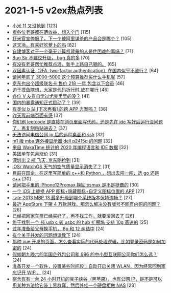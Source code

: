 # 2021-1-5 v2ex热点列表

+ [小米 11 又没抢到](https://www.v2ex.com/t/741748#reply123) [123]
+ [看各位老哥都在晒收益，想入个门](https://www.v2ex.com/t/741730#reply115) [115]
+ [虾米官宣停服了，下一个被阿里谋杀的产品会是哪个？](https://www.v2ex.com/t/741800#reply105) [105]
+ [这天冷，有喜好吃萝卜的吗](https://www.v2ex.com/t/741716#reply82) [82]
+ [自建博客对于一个毫无计算机背景的人是件困难的事吗？](https://www.v2ex.com/t/741822#reply71) [71]
+ [Bug Sir 不建议升级， bug 真的多](https://www.v2ex.com/t/741758#reply70) [70]
+ [有没有老哥帮忙推荐点酒，新手上路自己喝的。](https://www.v2ex.com/t/741904#reply65) [65]
+ [双因素认证（2FA, two-factor authentication）在国内似乎不流行？](https://www.v2ex.com/t/741741#reply64) [64]
+ [请问年底了 3000-5000 这个预算推荐买什么手机呢](https://www.v2ex.com/t/741901#reply57) [57]
+ [京东也出个超级联名卡 售价 218 一年 包含以下会员](https://www.v2ex.com/t/741776#reply46) [46]
+ [迫于摸鱼瞎想，大家是代码折行时.放在哪行](https://www.v2ex.com/t/741838#reply46) [46]
+ [各位 V 友有自学过尤克里里的没？](https://www.v2ex.com/t/741893#reply41) [41]
+ [国内的暴露通知正式启动了？](https://www.v2ex.com/t/741724#reply39) [39]
+ [有类似 b 站 [下次再看] 的跨 APP 方案吗？](https://www.v2ex.com/t/741839#reply38) [38]
+ [昨天写前端页面有感](https://www.v2ex.com/t/741713#reply37) [37]
+ [你们刷 leetcode 是直接在网页里面写代码，还是先在 ide 写好后运行没问题了，再复制粘贴进去？](https://www.v2ex.com/t/741804#reply37) [37]
+ [无法访问电信公网 ip 后的远程桌面和 ssh](https://www.v2ex.com/t/741941#reply32) [32]
+ [m1 版 mba 连外接显示器 dell p2415q 的问题](https://www.v2ex.com/t/741791#reply32) [32]
+ [来自 WakaTime 统计的 2020 年编程语言和 IDE 数据](https://www.v2ex.com/t/741842#reply32) [32]
+ [美团单车包月涨价](https://www.v2ex.com/t/741732#reply31) [31]
+ [深圳出 2 瓶 飞天, 京东刚抢到](https://www.v2ex.com/t/741753#reply31) [31]
+ [iOS/ WatchOS 天气的空气质量显示消失了？](https://www.v2ex.com/t/741853#reply31) [31]
+ [目前在国企，在这里写简单的 c++和 Python ，想出去闯一闯，选 go 还是 c++](https://www.v2ex.com/t/741712#reply30) [30]
+ [请问把手里的 iPhone12Promax 换回 xsmax 是不是挺蠢的](https://www.v2ex.com/t/741754#reply30) [30]
+ [一个 iOS 上替换 APP 图标+隐藏图标+自定义图标位置的 APP](https://www.v2ex.com/t/741950#reply27) [27]
+ [Late 2013 MBP 13 最多升级到哪个系统版本保持流畅？](https://www.v2ex.com/t/741734#reply27) [27]
+ [最近 AppStore 下架 4 万款游戏，那怎么解决没有版号不能有内购的问题？](https://www.v2ex.com/t/741918#reply26) [26]
+ [已经把回家车票已经买好了，再不找工作，就要滚回去了](https://www.v2ex.com/t/741796#reply26) [26]
+ [终于找到一个 纯 usb c 转 usbc 的 hub 扩展坞 支持 10g 高速的](https://www.v2ex.com/t/741722#reply25) [25]
+ [过年准备给父母换手机， 8p 和 12 纠结中](https://www.v2ex.com/t/741952#reply24) [24]
+ [有个关于并发的问题想请教下](https://www.v2ex.com/t/741961#reply24) [24]
+ [那种 vue 开发的页面，怎么查看实际的代码处理逻辑，比如登录密码是如何加密的](https://www.v2ex.com/t/741731#reply24) [24]
+ [假如朝九晚六的半国企外包公司和 996 的中小型互联网公司你们怎么选？](https://www.v2ex.com/t/741787#reply24) [24]
+ [准备开发一个软件，设置某些时间段，自动开启关闭 WLAN，因为经常回到家忘记开 WIFI。](https://www.v2ex.com/t/741862#reply24) [24]
+ [宿舍有有一台 24 小时开机的豆子峡谷（黑苹果），也有公网 IP，是不是可以用某种方法给它装上黑群晖，然后外挂一个硬盘柜做 NAS](https://www.v2ex.com/t/741919#reply23) [23]
